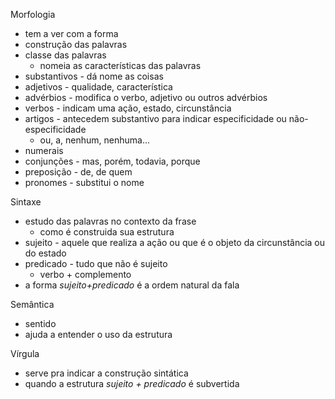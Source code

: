 Morfologia
- tem a ver com a forma
- construção das palavras
- classe das palavras
  - nomeia as características das palavras
- substantivos - dá nome as coisas
- adjetivos - qualidade, característica
- advérbios - modifica o verbo, adjetivo ou outros advérbios
- verbos - indicam uma ação, estado, circunstância
- artigos - antecedem substantivo para indicar especificidade ou não-especificidade
  - ou, a, nenhum, nenhuma...
- numerais
- conjunções - mas, porém, todavia, porque
- preposição - de, de quem
- pronomes - substitui o nome

Sintaxe
- estudo das palavras no contexto da frase
  - como é construida sua estrutura
- sujeito - aquele que realiza a ação ou que é o objeto da circunstância ou do estado
- predicado - tudo que não é sujeito
  - verbo + complemento
- a forma *sujeito+predicado* é a ordem natural da fala

Semântica
- sentido
- ajuda a entender o uso da estrutura


Vírgula
- serve pra indicar a construção sintática
- quando a estrutura *sujeito + predicado* é subvertida